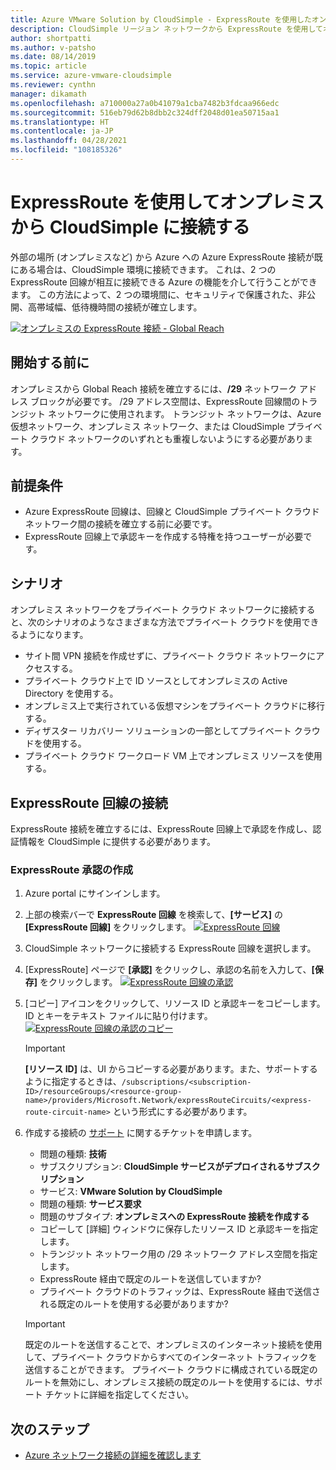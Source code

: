 ```yaml
---
title: Azure VMware Solution by CloudSimple - ExpressRoute を使用したオンプレミス接続
description: CloudSimple リージョン ネットワークから ExpressRoute を使用してオンプレミス接続を要求する方法について説明します。
author: shortpatti
ms.author: v-patsho
ms.date: 08/14/2019
ms.topic: article
ms.service: azure-vmware-cloudsimple
ms.reviewer: cynthn
manager: dikamath
ms.openlocfilehash: a710000a27a0b41079a1cba7482b3fdcaa966edc
ms.sourcegitcommit: 516eb79d62b8dbb2c324dff2048d01ea50715aa1
ms.translationtype: HT
ms.contentlocale: ja-JP
ms.lasthandoff: 04/28/2021
ms.locfileid: "108185326"
---
```

# <a name="connect-from-on-premises-to-cloudsimple-using-expressroute"></a>ExpressRoute を使用してオンプレミスから CloudSimple に接続する

外部の場所 (オンプレミスなど) から Azure への Azure ExpressRoute 接続が既にある場合は、CloudSimple 環境に接続できます。 これは、2 つの ExpressRoute 回線が相互に接続できる Azure の機能を介して行うことができます。 この方法によって、2 つの環境間に、セキュリティで保護された、非公開、高帯域幅、低待機時間の接続が確立します。

[![オンプレミスの ExpressRoute 接続 - Global Reach](media/cloudsimple-global-reach-connection.png)](media/cloudsimple-global-reach-connection.png)

## <a name="before-you-begin"></a>開始する前に

オンプレミスから Global Reach 接続を確立するには、**/29** ネットワーク アドレス ブロックが必要です。  /29 アドレス空間は、ExpressRoute 回線間のトランジット ネットワークに使用されます。  トランジット ネットワークは、Azure 仮想ネットワーク、オンプレミス ネットワーク、または CloudSimple プライベート クラウド ネットワークのいずれとも重複しないようにする必要があります。

## <a name="prerequisites"></a>前提条件

* Azure ExpressRoute 回線は、回線と CloudSimple プライベート クラウド ネットワーク間の接続を確立する前に必要です。
* ExpressRoute 回線上で承認キーを作成する特権を持つユーザーが必要です。

## <a name="scenarios"></a>シナリオ

オンプレミス ネットワークをプライベート クラウド ネットワークに接続すると、次のシナリオのようなさまざまな方法でプライベート クラウドを使用できるようになります。

* サイト間 VPN 接続を作成せずに、プライベート クラウド ネットワークにアクセスする。
* プライベート クラウド上で ID ソースとしてオンプレミスの Active Directory を使用する。
* オンプレミス上で実行されている仮想マシンをプライベート クラウドに移行する。
* ディザスター リカバリー ソリューションの一部としてプライベート クラウドを使用する。
* プライベート クラウド ワークロード VM 上でオンプレミス リソースを使用する。

## <a name="connecting-expressroute-circuits"></a>ExpressRoute 回線の接続

ExpressRoute 接続を確立するには、ExpressRoute 回線上で承認を作成し、認証情報を CloudSimple に提供する必要があります。


### <a name="create-expressroute-authorization"></a>ExpressRoute 承認の作成

1. Azure portal にサインインします。

2. 上部の検索バーで **ExpressRoute 回線** を検索して、**[サービス]** の **[ExpressRoute 回線]** をクリックします。
    [![ExpressRoute 回線](media/azure-expressroute-transit-search.png)](media/azure-expressroute-transit-search.png)

3. CloudSimple ネットワークに接続する ExpressRoute 回線を選択します。

4. [ExpressRoute] ページで **[承認]** をクリックし、承認の名前を入力して、**[保存]** をクリックします。
    [![ExpressRoute 回線の承認](media/azure-expressroute-transit-authorizations.png)](media/azure-expressroute-transit-authorizations.png)

5. [コピー] アイコンをクリックして、リソース ID と承認キーをコピーします。 ID とキーをテキスト ファイルに貼り付けます。
    [![ExpressRoute 回線の承認のコピー](media/azure-expressroute-transit-authorization-copy.png)](media/azure-expressroute-transit-authorization-copy.png)

    > [!IMPORTANT]
    > **[リソース ID]** は、UI からコピーする必要があります。また、サポートするように指定するときは、```/subscriptions/<subscription-ID>/resourceGroups/<resource-group-name>/providers/Microsoft.Network/expressRouteCircuits/<express-route-circuit-name>``` という形式にする必要があります。

6. 作成する接続の <a href="https://portal.azure.com/#blade/Microsoft_Azure_Support/HelpAndSupportBlade/newsupportrequest" target="_blank">サポート</a> に関するチケットを申請します。
    * 問題の種類: **技術**
    * サブスクリプション: **CloudSimple サービスがデプロイされるサブスクリプション**
    * サービス: **VMware Solution by CloudSimple**
    * 問題の種類: **サービス要求**
    * 問題のサブタイプ: **オンプレミスへの ExpressRoute 接続を作成する**
    * コピーして [詳細] ウィンドウに保存したリソース ID と承認キーを指定します。
    * トランジット ネットワーク用の /29 ネットワーク アドレス空間を指定します。
    * ExpressRoute 経由で既定のルートを送信していますか?
    * プライベート クラウドのトラフィックは、ExpressRoute 経由で送信される既定のルートを使用する必要がありますか?

    > [!IMPORTANT]
    > 既定のルートを送信することで、オンプレミスのインターネット接続を使用して、プライベート クラウドからすべてのインターネット トラフィックを送信することができます。  プライベート クラウドに構成されている既定のルートを無効にし、オンプレミス接続の既定のルートを使用するには、サポート チケットに詳細を指定してください。

## <a name="next-steps"></a>次のステップ

* [Azure ネットワーク接続の詳細を確認します](cloudsimple-azure-network-connection.md)  
